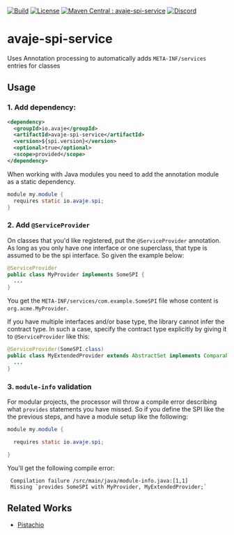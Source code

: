 [![Build](https://github.com/avaje/avaje-spi-service/actions/workflows/build.yml/badge.svg)](https://github.com/avaje/avaje-spi-service/actions/workflows/build.yml)
[![License](https://img.shields.io/badge/License-Apache%202.0-blue.svg)](https://github.com/avaje/avaje-spi-service/blob/master/LICENSE)
[![Maven Central : avaje-spi-service](https://maven-badges.herokuapp.com/maven-central/io.avaje/avaje-spi-service/badge.svg)](https://maven-badges.herokuapp.com/maven-central/io.avaje/avaje-spi-service)
[![Discord](https://img.shields.io/discord/1074074312421683250?color=%237289da&label=discord)](https://discord.gg/Qcqf9R27BR)
# avaje-spi-service
Uses Annotation processing to automatically adds `META-INF/services` entries for classes

## Usage
### 1. Add dependency:
```xml
<dependency>
  <groupId>io.avaje</groupId>
  <artifactId>avaje-spi-service</artifactId>
  <version>${spi.version}</version>
  <optional>true</optional>
  <scope>provided</scope>
</dependency>
```

When working with Java modules you need to add the annotation module as a static dependency.
```java
module my.module {
  requires static io.avaje.spi;
}
```
### 2. Add `@ServiceProvider`

On classes that you'd like registered, put the `@ServiceProvider` annotation. As long as you only have one interface or one superclass, that type is assumed to be the spi interface. So given the example below:
```java
@ServiceProvider
public class MyProvider implements SomeSPI {
  ...
}
```
You get the `META-INF/services/com.example.SomeSPI` file whose content is `org.acme.MyProvider`.

If you have multiple interfaces and/or base type, the library cannot infer the contract type. In such a case, specify the contract type explicitly by giving it to `@ServiceProvider` like this:

```java
@ServiceProvider(SomeSPI.class)
public class MyExtendedProvider extends AbstractSet implements Comparable, Serializable, ContractType {
  ...
}
```

### 3. `module-info` validation
For modular projects, the processor will throw a compile error describing what `provides` statements you have missed. So if you define the SPI like the the previous steps, and have a module setup like the following:
```java
module my.module {

  requires static io.avaje.spi;

}
```
You'll get the following compile error:
```
 Compilation failure /src/main/java/module-info.java:[1,1]
 Missing `provides SomeSPI with MyProvider, MyExtendedProvider;`
```

## Related Works
- [Pistachio](https://github.com/jstachio/pistachio)

